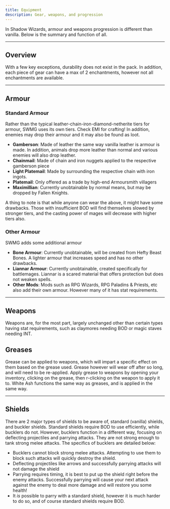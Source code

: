 ```yaml
---
title: Equipment
description: Gear, weapons, and progression
---
```

In Shadow Wizards, armour and weapons progression is different than vanilla. Below is the summary and function of all.

---

## Overview

With a few key exceptions, durability does not exist in the pack. In addition, each piece of gear can have a max of 2 enchantments, however not all enchantments are available.

---

## Armour

### Standard Armour
Rather than the typical leather-chain-iron-diamond-netherite tiers for armour, SWMG uses its own tiers. Check EMI for crafting! In addition, enemies may drop their armour and it may also be found as loot.

- **Gamberson**: Made of leather the same way vanilla leather is armour is made. In addition, animals drop more leather than normal and various enemies will also drop leather.
- **Chainmail**: Made of chain and iron nuggets applied to the respective gamberson piece
- **Light Platemail**: Made by surrounding the respective chain with iron ingots.
- **Platemail**: Only offered as a trade by high-end Armoursmith villagers
- **Maximillian**: Currently unobtainable by normal means, but may be dropped by Fallen Knights.

A thing to note is that while anyone can wear the above, it might have some drawbacks. Those with insufficient BOD will find themselves slowed by stronger tiers, and the casting power of mages will decrease with higher tiers also.

### Other Armour

SWMG adds some additional armour
- **Bone Armour**: Currently unobtainable, will be created from Hefty Beast Bones. A lighter armour that increases speed and has no other drawbacks.
- **Liannar Armour**: Currently unobtainable, created specifically for battlemages. Liannar is a scared material that offers protection but does not weaken spells.
- **Other Mods**: Mods such as RPG Wizards, RPG Paladins & Priests, etc also add their own armour. However many of it has stat requirements.

---

## Weapons

Weapons are, for the most part, largely unchanged other than certain types having stat requirements, such as claymores needing BOD or magic staves needing INT.

## Greases

Grease can be applied to weapons, which will impart a specific effect on them based on the grease used. Grease however will wear off after so long, and will need to be re-applied. Apply grease to weapons by opening your inventory, clicking on the grease, then r-clicking on the weapon to apply it to.
 White Ash functions the same way as greases, and is applied in the same way.

---

Shields
---------

There are 2 major types of shields to be aware of, standard (vanilla) shields, and buckler shields. 
 Standard shields require BOD to use efficiently, while bucklers do not. However, bucklers function in a different way, focusing on deflecting projectiles and parrying attacks. They are not strong enough to tank strong melee attacks.
 The specifics of bucklers are detailed below:

- Bucklers cannot block strong melee attacks. Attempting to use them to block such attacks will quickly destroy the shield.
- Deflecting projectiles like arrows and successfully parrying attacks will not damage the shield
- Parrying requires timing, it is best to put up the shield right before the enemy attacks. Successfully parrying will cause your next attack against the enemy to deal more damage and will restore you some health!
- It *is* possible to parry with a standard shield, however it is much harder to do so, and of course standard shields require BOD.